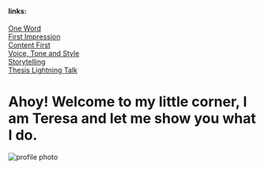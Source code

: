 #### links:

[One Word](/one-word/01-one-word.md)\
[First Impression](/first-impression/02-first-impression.md)\
[Content First](/content-first/03-content-first.md)\
[Voice, Tone and Style](/tone-voice-style/04-Voice-Tone-Style.md)\
[Storytelling](storytelling/05-storytelling.md)\
[Thesis Lightning Talk](thesis/06-thesis.md)

# Ahoy! Welcome to my little corner, I am Teresa and let me show you what I do.

![profile photo](/English-for-Designer/tereza_28.5.JPG)
